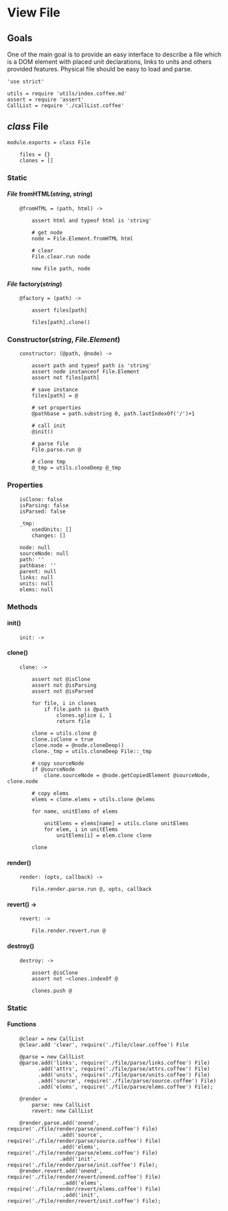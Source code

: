 View File
=========

Goals
-----

One of the main goal is to provide an easy interface to describe a file which is
a DOM element with placed unit declarations, links to units and others provided
features. Physical file should be easy to load and parse.

	'use strict'

	utils = require 'utils/index.coffee.md'
	assert = require 'assert'
	CallList = require './callList.coffee'

*class* File
------------

	module.exports = class File

		files = {}
		clones = []

### Static

#### *File* fromHTML(*string*, *string*)

		@fromHTML = (path, html) ->

			assert html and typeof html is 'string'

			# get node
			node = File.Element.fromHTML html

			# clear
			File.clear.run node

			new File path, node

#### *File* factory(*string*)

		@factory = (path) ->

			assert files[path]

			files[path].clone()

### Constructor(*string*, *File.Element*)

		constructor: (@path, @node) ->

			assert path and typeof path is 'string'
			assert node instanceof File.Element
			assert not files[path]

			# save instance
			files[path] = @

			# set properties
			@pathbase = path.substring 0, path.lastIndexOf('/')+1

			# call init
			@init()

			# parse file
			File.parse.run @

			# clone tmp
			@_tmp = utils.cloneDeep @_tmp

### Properties

		isClone: false
		isParsing: false
		isParsed: false

		_tmp:
			usedUnits: []
			changes: []

		node: null
		sourceNode: null
		path: ''
		pathbase: ''
		parent: null
		links: null
		units: null
		elems: null

### Methods

#### init()

		init: ->

#### clone()

		clone: ->

			assert not @isClone
			assert not @isParsing
			assert not @isParsed

			for file, i in clones
				if file.path is @path
					clones.splice i, 1
					return file

			clone = utils.clone @
			clone.isClone = true
			clone.node = @node.cloneDeep()
			clone._tmp = utils.cloneDeep File::_tmp

			# copy sourceNode
			if @sourceNode
				clone.sourceNode = @node.getCopiedElement @sourceNode, clone.node

			# copy elems
			elems = clone.elems = utils.clone @elems

			for name, unitElems of elems

				unitElems = elems[name] = utils.clone unitElems
				for elem, i in unitElems
					unitElems[i] = elem.clone clone

			clone

#### render()

		render: (opts, callback) ->

			File.render.parse.run @, opts, callback

#### revert() ->

		revert: ->

			File.render.revert.run @

#### destroy()

		destroy: ->

			assert @isClone
			assert not ~clones.indexOf @

			clones.push @

### Static

#### Functions

		@clear = new CallList
		@clear.add 'clear', require('./file/clear.coffee') File

		@parse = new CallList
		@parse.add('links', require('./file/parse/links.coffee') File)
		      .add('attrs', require('./file/parse/attrs.coffee') File)
		      .add('units', require('./file/parse/units.coffee') File)
		      .add('source', require('./file/parse/source.coffee') File)
		      .add('elems', require('./file/parse/elems.coffee') File);

		@render =
			parse: new CallList
			revert: new CallList

		@render.parse.add('onend', require('./file/render/parse/onend.coffee') File)
		             .add('source', require('./file/render/parse/source.coffee') File)
		             .add('elems', require('./file/render/parse/elems.coffee') File)
		             .add('init', require('./file/render/parse/init.coffee') File);
		@render.revert.add('onend', require('./file/render/revert/onend.coffee') File)
		              .add('elems', require('./file/render/revert/elems.coffee') File)
		              .add('init', require('./file/render/revert/init.coffee') File);
